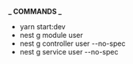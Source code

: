**_ COMMANDS _**

- yarn start:dev
- nest g module user
- nest g controller user --no-spec
- nest g service user --no-spec
